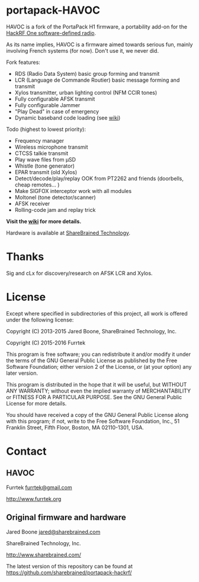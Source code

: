 # portapack-HAVOC

HAVOC is a fork of the PortaPack H1 firmware, a portability add-on for the [HackRF One software-defined radio](http://greatscottgadgets.com/hackrf/).

As its name implies, HAVOC is a firmware aimed towards serious fun, mainly involving French systems (for now).
Don't use it, we never did.

Fork features:
* RDS (Radio Data System) basic group forming and transmit
* LCR (Language de Commande Routier) basic message forming and transmit
* Xylos transmitter, urban lighting control (NFM CCIR tones)
* Fully configurable AFSK transmit
* Fully configurable Jammer
* "Play Dead" in case of emergency
* Dynamic baseband code loading (see [wiki](https://github.com/furrtek/portapack-havoc/wiki))

Todo (highest to lowest priority):
* Frequency manager
* Wireless microphone transmit
* CTCSS talkie transmit
* Play wave files from µSD
* Whistle (tone generator)
* EPAR transmit (old Xylos)
* Detect/decode/play/replay OOK from PT2262 and friends (doorbells, cheap remotes... )
* Make SIGFOX interceptor work with all modules
* Moltonel (tone detector/scanner)
* AFSK receiver
* Rolling-code jam and replay trick

**Visit the [wiki](https://github.com/furrtek/portapack-havoc/wiki) for more details.**

Hardware is available at [ShareBrained Technology](http://sharebrained.com/portapack).

# Thanks

Sig and cLx for discovery/research on AFSK LCR and Xylos.

# License

Except where specified in subdirectories of this project, all work is offered under the following license:

Copyright (C) 2013-2015 Jared Boone, ShareBrained Technology, Inc.

Copyright (C) 2015-2016 Furrtek

This program is free software; you can redistribute it and/or
modify it under the terms of the GNU General Public License
as published by the Free Software Foundation; either version 2
of the License, or (at your option) any later version.

This program is distributed in the hope that it will be useful,
but WITHOUT ANY WARRANTY; without even the implied warranty of
MERCHANTABILITY or FITNESS FOR A PARTICULAR PURPOSE.  See the
GNU General Public License for more details.

You should have received a copy of the GNU General Public License
along with this program; if not, write to the Free Software
Foundation, Inc., 51 Franklin Street, Fifth Floor, Boston, MA
02110-1301, USA.

# Contact

## HAVOC

Furrtek <furrtek@gmail.com>

<http://www.furrtek.org>

## Original firmware and hardware

Jared Boone <jared@sharebrained.com>

ShareBrained Technology, Inc.

<http://www.sharebrained.com/>

The latest version of this repository can be found at
https://github.com/sharebrained/portapack-hackrf/
